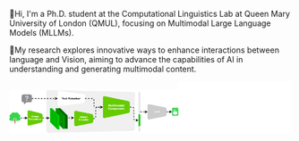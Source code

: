 

👋Hi, I'm a Ph.D. student at the Computational Linguistics Lab at Queen Mary University of London (QMUL), focusing on Multimodal Large Language Models (MLLMs). 

🎯My research explores innovative ways to enhance interactions between language and Vision, aiming to advance the capabilities of AI in understanding and generating multimodal content.

<div>
  <picture><source media="(prefers-color-scheme: dark)" srcset="./assets/rp_night.svg" /><source media="(prefers-color-scheme: light)" srcset="./assets/rp.svg" /><img src="./assets/rp.svg"  width="60%"/></picture><img src="./github-metrics/isocalendar.svg" width="40%">
</div>

